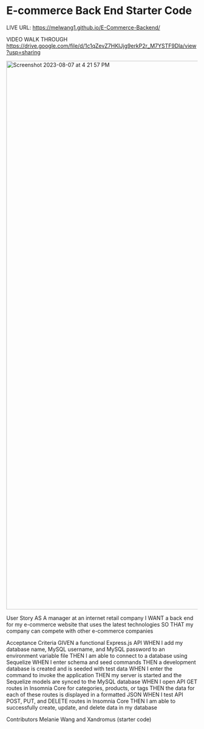 # E-commerce Back End Starter Code
LIVE URL:
https://melwang1.github.io/E-Commerce-Backend/

VIDEO WALK THROUGH
https://drive.google.com/file/d/1c1qZevZ7HKIJjg9erkP2r_M7YSTF9Dla/view?usp=sharing

<img width="1440" alt="Screenshot 2023-08-07 at 4 21 57 PM" src="https://github.com/melwang1/E-Commerce-Backend/assets/126200765/4136e5a2-079a-4ea5-b925-90b178fe3cb7">

User Story
AS A manager at an internet retail company
I WANT a back end for my e-commerce website that uses the latest technologies
SO THAT my company can compete with other e-commerce companies

Acceptance Criteria
GIVEN a functional Express.js API
WHEN I add my database name, MySQL username, and MySQL password to an environment variable file
THEN I am able to connect to a database using Sequelize
WHEN I enter schema and seed commands
THEN a development database is created and is seeded with test data
WHEN I enter the command to invoke the application
THEN my server is started and the Sequelize models are synced to the MySQL database
WHEN I open API GET routes in Insomnia Core for categories, products, or tags
THEN the data for each of these routes is displayed in a formatted JSON
WHEN I test API POST, PUT, and DELETE routes in Insomnia Core
THEN I am able to successfully create, update, and delete data in my database

Contributors
Melanie Wang and Xandromus (starter code)
